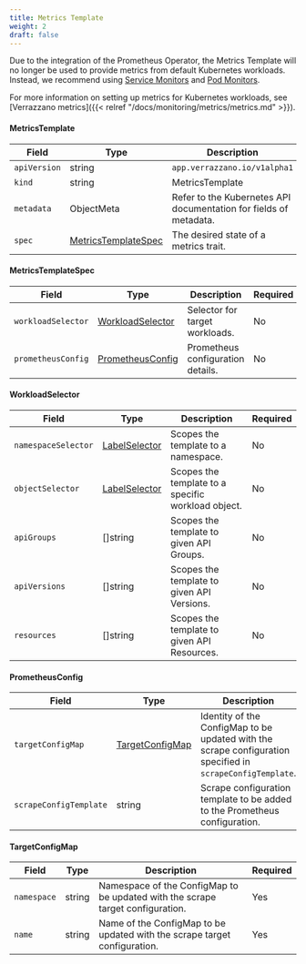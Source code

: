```yaml
---
title: Metrics Template
weight: 2
draft: false
---
```


Due to the integration of the Prometheus Operator, the Metrics Template will no longer be used to provide metrics from default Kubernetes workloads.
Instead, we recommend using [Service Monitors](https://github.com/prometheus-operator/prometheus-operator/blob/main/Documentation/api.md#servicemonitor) and [Pod Monitors](https://github.com/prometheus-operator/prometheus-operator/blob/main/Documentation/api.md#podmonitor).

For more information on setting up metrics for Kubernetes workloads, see [Verrazzano metrics]({{< relref "/docs/monitoring/metrics/metrics.md" >}}).

#### MetricsTemplate

| Field        | Type                                        | Description                                                       | Required |
|--------------|---------------------------------------------|-------------------------------------------------------------------|----------|
| `apiVersion` | string                                      | `app.verrazzano.io/v1alpha1`                                      | Yes      |
| `kind`       | string                                      | MetricsTemplate                                                   | Yes      |
| `metadata`   | ObjectMeta                                  | Refer to the Kubernetes API documentation for fields of metadata. | No       |
| `spec`       | [MetricsTemplateSpec](#metricstemplatespec) | The desired state of a metrics trait.                             | Yes      |

#### MetricsTemplateSpec
| Field              | Type                                  | Description                       | Required |
|--------------------|---------------------------------------|-----------------------------------|----------|
| `workloadSelector` | [WorkloadSelector](#workloadselector) | Selector for target workloads.    | No       |
| `prometheusConfig` | [PrometheusConfig](#prometheusconfig) | Prometheus configuration details. | No       |

#### WorkloadSelector
| Field               | Type                                                                                                       | Description                                        | Required |
|---------------------|------------------------------------------------------------------------------------------------------------|----------------------------------------------------|----------|
| `namespaceSelector` | [LabelSelector](https://kubernetes.io/docs/concepts/overview/working-with-objects/labels/#label-selectors) | Scopes the template to a namespace.                | No       |
| `objectSelector`    | [LabelSelector](https://kubernetes.io/docs/concepts/overview/working-with-objects/labels/#label-selectors) | Scopes the template to a specific workload object. | No       |
| `apiGroups`         | []string                                                                                                   | Scopes the template to given API Groups.           | No       |
| `apiVersions`       | []string                                                                                                   | Scopes the template to given API Versions.         | No       |
| `resources`         | []string                                                                                                   | Scopes the template to given API Resources.        | No       |

#### PrometheusConfig
| Field                  | Type                                | Description                                                                                                | Required |
|------------------------|-------------------------------------|------------------------------------------------------------------------------------------------------------|----------|
| `targetConfigMap`      | [TargetConfigMap](#targetconfigmap) | Identity of the ConfigMap to be updated with the scrape configuration specified in `scrapeConfigTemplate`. | Yes      |
| `scrapeConfigTemplate` | string                              | Scrape configuration template to be added to the Prometheus configuration.                                 | Yes      |

#### TargetConfigMap
| Field       | Type   | Description                                                                    | Required |
|-------------|--------|--------------------------------------------------------------------------------|----------|
| `namespace` | string | Namespace of the ConfigMap to be updated with the scrape target configuration. | Yes      |
| `name`      | string | Name of the ConfigMap to be updated with the scrape target configuration.      | Yes      |

